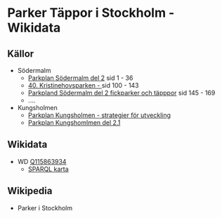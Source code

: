 # Parker Täppor i Stockholm - Wikidata

## Källor
* Södermalm
   * [Parkplan Södermalm del 2](https://start.stockholm/globalassets/start/om-stockholms-stad/sa-arbetar-staden/natur-parker-och-gronomraden/parkplan-sodermalm-del-2---stadsdelsparker.pdf) sid 1 - 36
   * [40. Kristinehovsparken - ](https://start.stockholm/globalassets/start/om-stockholms-stad/sa-arbetar-staden/natur-parker-och-gronomraden/parkplan-sodermalm-del-2---kvartersparker-del-2.pdf) sid 100 - 143
   * [Parkpland Södermalm del 2 fickparker och täpppor](https://start.stockholm/globalassets/start/om-stockholms-stad/sa-arbetar-staden/natur-parker-och-gronomraden/parkplan-sodermalm-del-2---fickparker-och-tappor.pdf) sid 145 - 169
   * ....
* Kungsholmen
   * [Parkplan Kungsholmen - strategier för utveckling](https://start.stockholm/globalassets/start/om-stockholms-stad/sa-arbetar-staden/natur-parker-och-gronomraden/parkplan-kungsholmen---strategier-for-utveckling.pdf)
   * [Parkplan Kungshomlmen del 2.1](https://start.stockholm/globalassets/start/om-stockholms-stad/sa-arbetar-staden/natur-parker-och-gronomraden/parkplan-kungsholmen---beskrivning-av-parker-del-1.pdf)

## Wikidata
* WD [Q115863934](https://www.wikidata.org/wiki/Q115863934)
   * [SPARQL karta](https://w.wiki/69SV)
## Wikipedia
* Parker i Stockholm
